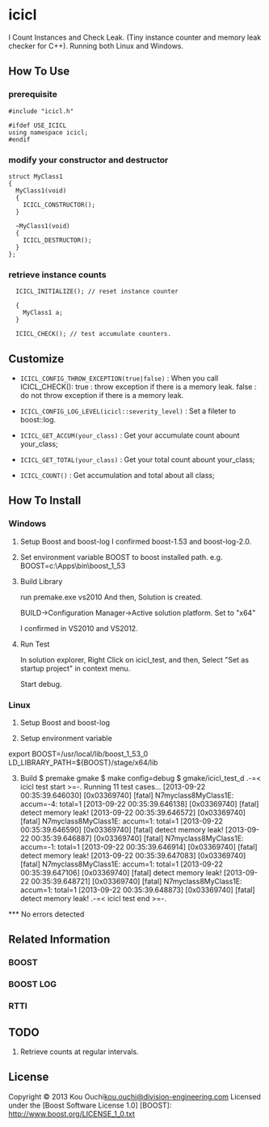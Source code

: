 icicl
=====

I Count Instances and Check Leak. (Tiny instance counter and memory leak checker for C++). Running both Linux and Windows.


How To Use
------ 
### prerequisite ###
	#include "icicl.h"

	#ifdef USE_ICICL
	using namespace icicl;
	#endif
 
### modify your constructor and destructor ###
	struct MyClass1
	{
	  MyClass1(void)
	  {
	    ICICL_CONSTRUCTOR();
	  }

	  ~MyClass1(void)
	  {
	    ICICL_DESTRUCTOR();
	  }
	};


### retrieve instance counts ###

	  ICICL_INITIALIZE(); // reset instance counter

	  {
	    MyClass1 a;
	  }

	  ICICL_CHECK(); // test accumulate counters.


Customize
----------------
+   `ICICL_CONFIG_THROW_EXCEPTION(true|false)` :
    When you call ICICL_CHECK():
    true : throw exception if there is a memory leak.
    false : do not throw exception if there is a memory leak.
 
+   `ICICL_CONFIG_LOG_LEVEL(icicl::severity_level)` :
    Set a fileter to boost::log.

+   `ICICL_GET_ACCUM(your_class)` :
    Get your accumulate count abount your_class; 

+   `ICICL_GET_TOTAL(your_class)` :
    Get your total count abount your_class; 
 
+   `ICICL_COUNT()` :
    Get accumulation and total about all class; 


How To Install
--------
### Windows
1. Setup Boost and boost-log
   I confirmed boost-1.53 and boost-log-2.0.

2. Set environment variable BOOST to boost installed path.
   e.g. BOOST=c:\Apps\bin\boost_1_53

3. Build Library 

   run premake.exe vs2010
   And then, Solution is created.


   BUILD->Configuration Manager->Active solution platform. 
   Set to "x64"

   I confirmed in VS2010 and VS2012.

4. Run Test

   In solution explorer, Right Click on icicl_test, and then, Select "Set as startup project" in context menu.

   Start debug.
 
 
### Linux

1. Setup Boost and boost-log

2. Setup environment variable

export BOOST=/usr/local/lib/boost_1_53_0
LD_LIBRARY_PATH=${BOOST}/stage/x64/lib

3. Build
	$ premake gmake
	$ make config=debug
	$ gmake/icicl_test_d 
	.-=< icicl test start >=-.
	Running 11 test cases...
	[2013-09-22 00:35:39.646030] [0x03369740] [fatal]   N7myclass8MyClass1E: accum=-4: total=1
	[2013-09-22 00:35:39.646138] [0x03369740] [fatal]   detect memory leak!
	[2013-09-22 00:35:39.646572] [0x03369740] [fatal]   N7myclass8MyClass1E: accum=1: total=1
	[2013-09-22 00:35:39.646590] [0x03369740] [fatal]   detect memory leak!
	[2013-09-22 00:35:39.646887] [0x03369740] [fatal]   N7myclass8MyClass1E: accum=-1: total=1
	[2013-09-22 00:35:39.646914] [0x03369740] [fatal]   detect memory leak!
	[2013-09-22 00:35:39.647083] [0x03369740] [fatal]   N7myclass8MyClass1E: accum=1: total=1
	[2013-09-22 00:35:39.647106] [0x03369740] [fatal]   detect memory leak!
	[2013-09-22 00:35:39.648721] [0x03369740] [fatal]   N7myclass8MyClass1E: accum=1: total=1
	[2013-09-22 00:35:39.648873] [0x03369740] [fatal]   detect memory leak!
	.-=< icicl test end >=-.

*** No errors detected

Related Information
--------
### BOOST
  [link]: http://www.boost.org/ "?"
 
### BOOST LOG
  [link]: http://www.boost.org/ "?"

### RTTI
  [link]: http://www.cplusplus.com/reference/typeinfo/type_info/ "?"

TODO
--------
1. Retrieve counts at regular intervals.

License
----------
Copyright &copy; 2013 Kou Ouchi<kou.ouchi@division-engineering.com>
Licensed under the [Boost Software License 1.0]
[BOOST]: http://www.boost.org/LICENSE_1_0.txt